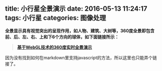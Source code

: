 title: 小行星全景演示
date: 2016-05-13 11:24:17
tags: 小行星
categories: 图像处理
---

**全景显示具有视觉突出的呈现作用，如人物、建筑、大树等，360度全景即包含前、后、左、右、上和下6个方向的球体，如下面链接所示：**

> **[基于WebGL技术的360度实时全景演示](uploads/asteroid.html)**

因为没有找到如何在markdown里支持javascript的方法，所以这里也只能弄个链接了。


